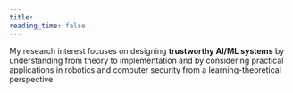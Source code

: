 ```yaml
---
title: 
reading_time: false
---
```

My research interest focuses on designing **trustworthy AI/ML systems** by understanding from theory to
implementation and by considering practical applications in robotics and computer security from a learning-theoretical perspective.

